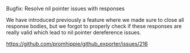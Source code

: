 Bugfix: Resolve nil pointer issues with responses

We have introduced previously a feature where we made sure to close all response
bodies, but we forgot to properly check if these responses are really valid
which lead to nil pointer dereference issues.

https://github.com/promhippie/github_exporter/issues/216
